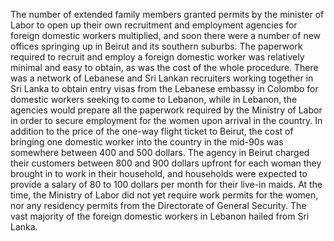 The number of extended family members granted permits by the minister of Labor to open up their own recruitment and employment agencies for foreign domestic workers multiplied, and soon there were a number of new offices springing up in Beirut and its southern suburbs. The paperwork required to recruit and employ a foreign domestic worker was relatively minimal and easy to obtain, as was the cost of the whole procedure. There was a network of Lebanese and Sri Lankan recruiters working together in Sri Lanka to obtain entry visas from the Lebanese embassy in Colombo for domestic workers seeking to come to Lebanon, while in Lebanon, the agencies would prepare all the paperwork required by the Ministry of Labor in order to secure employment for the women upon arrival in the country. In addition to the price of the one-way flight ticket to Beirut, the cost of bringing one domestic worker into the country in the mid-90s was somewhere between 400 and 500 dollars. The agency in Beirut charged their customers between 800 and 900 dollars upfront for each woman they brought in to work in their household, and households were expected to provide a salary of 80 to 100 dollars per month for their live-in maids. At the time, the Ministry of Labor did not yet require work permits for the women, nor any residency permits from the Directorate of General Security. The vast majority of the foreign domestic workers in Lebanon hailed from Sri Lanka.
